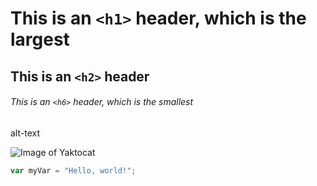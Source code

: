 # This is an `<h1>` header, which is the largest

## This is an `<h2>` header

###### This is an `<h6>` header, which is the smallest

alt-text

![Image of Yaktocat](https://octodex.github.com/images/yaktocat.png)

``` javascript
var myVar = "Hello, world!";
```
